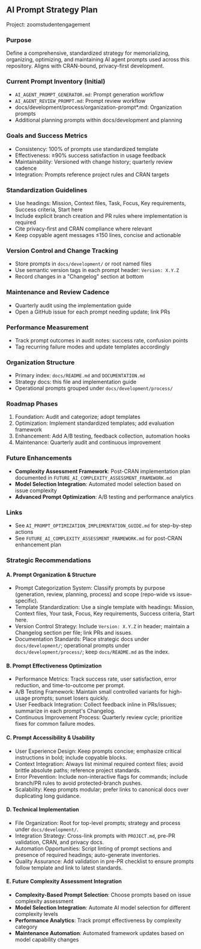 ## AI Prompt Strategy Plan

Project: zoomstudentengagement

### Purpose
Define a comprehensive, standardized strategy for memorializing, organizing, optimizing, and maintaining AI agent prompts used across this repository. Aligns with CRAN-bound, privacy-first development.

### Current Prompt Inventory (Initial)
- `AI_AGENT_PROMPT_GENERATOR.md`: Prompt generation workflow
- `AI_AGENT_REVIEW_PROMPT.md`: Prompt review workflow
- docs/development/process/organization-prompt*.md: Organization prompts
- Additional planning prompts within docs/development and planning

### Goals and Success Metrics
- Consistency: 100% of prompts use standardized template
- Effectiveness: ≥90% success satisfaction in usage feedback
- Maintainability: Versioned with change history; quarterly review cadence
- Integration: Prompts reference project rules and CRAN targets

### Standardization Guidelines
- Use headings: Mission, Context files, Task, Focus, Key requirements, Success criteria, Start here
- Include explicit branch creation and PR rules where implementation is required
- Cite privacy-first and CRAN compliance where relevant
- Keep copyable agent messages ≤150 lines, concise and actionable

### Version Control and Change Tracking
- Store prompts in `docs/development/` or root named files
- Use semantic version tags in each prompt header: `Version: X.Y.Z`
- Record changes in a "Changelog" section at bottom

### Maintenance and Review Cadence
- Quarterly audit using the implementation guide
- Open a GitHub issue for each prompt needing update; link PRs

### Performance Measurement
- Track prompt outcomes in audit notes: success rate, confusion points
- Tag recurring failure modes and update templates accordingly

### Organization Structure
- Primary index: `docs/README.md` and `DOCUMENTATION.md`
- Strategy docs: this file and implementation guide
- Operational prompts grouped under `docs/development/process/`

### Roadmap Phases
1. Foundation: Audit and categorize; adopt templates
2. Optimization: Implement standardized templates; add evaluation framework
3. Enhancement: Add A/B testing, feedback collection, automation hooks
4. Maintenance: Quarterly audit and continuous improvement

### Future Enhancements
- **Complexity Assessment Framework**: Post-CRAN implementation plan documented in `FUTURE_AI_COMPLEXITY_ASSESSMENT_FRAMEWORK.md`
- **Model Selection Integration**: Automated model selection based on issue complexity
- **Advanced Prompt Optimization**: A/B testing and performance analytics

### Links
- See `AI_PROMPT_OPTIMIZATION_IMPLEMENTATION_GUIDE.md` for step-by-step actions
- See `FUTURE_AI_COMPLEXITY_ASSESSMENT_FRAMEWORK.md` for post-CRAN enhancement plan

### Strategic Recommendations

#### A. Prompt Organization & Structure
- Prompt Categorization System: Classify prompts by purpose (generation, review, planning, process) and scope (repo-wide vs issue-specific).
- Template Standardization: Use a single template with headings: Mission, Context files, Your task, Focus, Key requirements, Success criteria, Start here.
- Version Control Strategy: Include `Version: X.Y.Z` in header; maintain a Changelog section per file; link PRs and issues.
- Documentation Standards: Place strategic docs under `docs/development/`; operational prompts under `docs/development/process/`; keep `docs/README.md` as the index.

#### B. Prompt Effectiveness Optimization
- Performance Metrics: Track success rate, user satisfaction, error reduction, and time-to-outcome per prompt.
- A/B Testing Framework: Maintain small controlled variants for high-usage prompts; sunset losers quickly.
- User Feedback Integration: Collect feedback inline in PRs/issues; summarize in each prompt's Changelog.
- Continuous Improvement Process: Quarterly review cycle; prioritize fixes for common failure modes.

#### C. Prompt Accessibility & Usability
- User Experience Design: Keep prompts concise; emphasize critical instructions in bold; include copyable blocks.
- Context Integration: Always list minimal required context files; avoid brittle absolute paths; reference project standards.
- Error Prevention: Include non-interactive flags for commands; include branch/PR rules to avoid protected-branch pushes.
- Scalability: Keep prompts modular; prefer links to canonical docs over duplicating long guidance.

#### D. Technical Implementation
- File Organization: Root for top-level prompts; strategy and process under `docs/development/`.
- Integration Strategy: Cross-link prompts with `PROJECT.md`, pre-PR validation, CRAN, and privacy docs.
- Automation Opportunities: Script linting of prompt sections and presence of required headings; auto-generate inventories.
- Quality Assurance: Add validation in pre-PR checklist to ensure prompts follow template and link to latest standards.

#### E. Future Complexity Assessment Integration
- **Complexity-Based Prompt Selection**: Choose prompts based on issue complexity assessment
- **Model Selection Integration**: Automate AI model selection for different complexity levels
- **Performance Analytics**: Track prompt effectiveness by complexity category
- **Maintenance Automation**: Automated framework updates based on model capability changes

